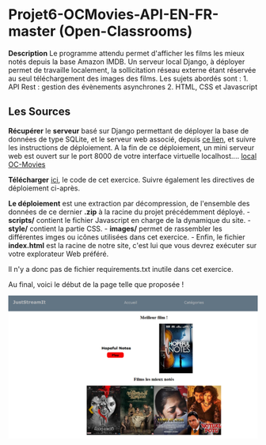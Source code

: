 # Projet6-OCMovies-API-EN-FR-master (Open-Classrooms)

**Description**
Le programme attendu permet d'afficher les films les mieux notés depuis la base Amazon IMDB.
Un serveur local Django, à déployer permet de travaille localement, la sollicitation réseau externe étant réservée au seul téléchargement des images des films.
Les sujets abordés sont :
    1. API Rest : gestion des évènements asynchrones
    2. HTML, CSS et Javascript

## Les Sources

**Récupérer** le **serveur** basé sur Django permettant de déployer la base de données de type SQLite, et le serveur web associé, depuis [ce lien](https://github.com/OpenClassrooms-Student-Center/OCMovies-API-EN-FR), et suivre les instructions de déploiement.
A la fin de ce déploiement, un mini serveur web est ouvert sur le port 8000 de votre interface virtuelle localhost.... [local OC-Movies](http://127.0.0.1:8000/api/v1/titles)

**Télécharger** [ici](https://github.com/Fovea4F/Projet6-OCMovies-API-EN-FR-master.git), le code de cet exercice. Suivre également les directives de déploiement ci-après.

**Le déploiement** est une extraction par décompression, de l'ensemble des données de ce dernier **.zip** à la racine du projet précédemment déployé.
    -   **scripts/** contient le fichier Javascript en charge de la dynamique du site.
    -   **style/** contient la partie CSS.
    -   **images/** permet de rassembler les différentes imges ou icônes utilisées dans cet exercice.
    -   Enfin, le fichier **index.html** est la racine de notre site, c'est lui que vous devrez exécuter sur votre explorateur Web préféré.

Il n'y a donc pas de fichier requirements.txt inutile dans cet exercice.

Au final, voici le début de la page telle que proposée !

![Screenshot du visuel proposé.](/images/JustStreamIt.PNG)
